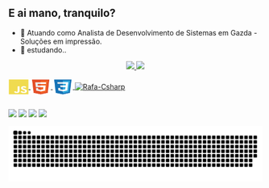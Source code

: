 ## E ai mano, tranquilo?

- 🔭 Atuando como Analista de Desenvolvimento de Sistemas em Gazda - Soluções em impressão.
- 💬 estudando..

<div align="center">
  <a href="https://github.com/dan1el074">
  <img height="180em" src="https://github-readme-stats.vercel.app/api?username=dan1el074&show_icons=true&theme=tokyonight&include_all_commits=true&count_private=true"/>
  <img height="180em" src="https://github-readme-stats.vercel.app/api/top-langs/?username=dan1el074&layout=compact&langs_count=7&theme=tokyonight"/>
</div>
  
  
<div style="display: inline_block"><br>
  <img align="center" alt="Rafa-Js" height="30" width="40" src="https://raw.githubusercontent.com/devicons/devicon/master/icons/javascript/javascript-plain.svg">
  <img align="center" alt="Rafa-HTML" height="30" width="40" src="https://raw.githubusercontent.com/devicons/devicon/master/icons/html5/html5-original.svg">
  <img align="center" alt="Rafa-CSS" height="30" width="40" src="https://raw.githubusercontent.com/devicons/devicon/master/icons/css3/css3-original.svg">
  <img align="center" alt="Rafa-Csharp" height="30" width="40" src="https://upload.wikimedia.org/wikipedia/commons/d/d9/Node.js_logo.svg">
</div>
  
  ##
 
<div> 
  <a href="https://www.linkedin.com/in/daniel-rodrigues-de-vargas-81aabb224/" target="_blank"><img src="https://img.shields.io/badge/-LinkedIn-%230077B5?style=for-the-badge&logo=linkedin&logoColor=white" target="_blank"></a> 
  <a href="https://api.whatsapp.com/send?phone=5554991290697" target="_blank"><img src="https://img.shields.io/badge/WhatsApp-25D366?style=for-the-badge&logo=whatsapp&logoColor=white" target="_blank"></a>
  <a href="https://www.instagram.com/daniel_rodrigss/" target="_blank"><img src="https://img.shields.io/badge/-Instagram-%23E4405F?style=for-the-badge&logo=instagram&logoColor=white" target="_blank"></a>
  <a href = "mailto:daniel.vargas@gazda.com.br"><img src="https://img.shields.io/badge/-Gmail-%23333?style=for-the-badge&logo=gmail&logoColor=white" target="_blank"></a>
 
  ![Snake animation](https://github.com/dan1el074/dan1el074/blob/main/github-contribution-grid-snake.svg)
 
</div>
